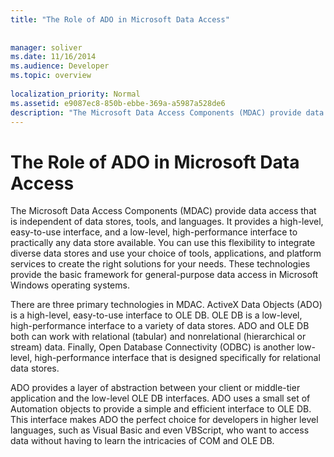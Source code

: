 ```yaml
---
title: "The Role of ADO in Microsoft Data Access"
 
 
manager: soliver
ms.date: 11/16/2014
ms.audience: Developer
ms.topic: overview
  
localization_priority: Normal
ms.assetid: e9087ec8-850b-ebbe-369a-a5987a528de6
description: "The Microsoft Data Access Components (MDAC) provide data access that is independent of data stores, tools, and languages. It provides a high-level, easy-to-use interface, and a low-level, high-performance interface to practically any data store available. You can use this flexibility to integrate diverse data stores and use your choice of tools, applications, and platform services to create the right solutions for your needs. These technologies provide the basic framework for general-purpose data access in Microsoft Windows operating systems."
---
```


# The Role of ADO in Microsoft Data Access

The Microsoft Data Access Components (MDAC) provide data access that is independent of data stores, tools, and languages. It provides a high-level, easy-to-use interface, and a low-level, high-performance interface to practically any data store available. You can use this flexibility to integrate diverse data stores and use your choice of tools, applications, and platform services to create the right solutions for your needs. These technologies provide the basic framework for general-purpose data access in Microsoft Windows operating systems.
  
There are three primary technologies in MDAC. ActiveX Data Objects (ADO) is a high-level, easy-to-use interface to OLE DB. OLE DB is a low-level, high-performance interface to a variety of data stores. ADO and OLE DB both can work with relational (tabular) and nonrelational (hierarchical or stream) data. Finally, Open Database Connectivity (ODBC) is another low-level, high-performance interface that is designed specifically for relational data stores.
  
ADO provides a layer of abstraction between your client or middle-tier application and the low-level OLE DB interfaces. ADO uses a small set of Automation objects to provide a simple and efficient interface to OLE DB. This interface makes ADO the perfect choice for developers in higher level languages, such as Visual Basic and even VBScript, who want to access data without having to learn the intricacies of COM and OLE DB.
  

